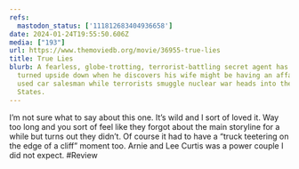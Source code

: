 ```yaml
---
refs:
  mastodon_status: ['111812683404936658']
date: 2024-01-24T19:55:50.606Z
media: ["193"]
url: https://www.themoviedb.org/movie/36955-true-lies
title: True Lies
blurb: A fearless, globe-trotting, terrorist-battling secret agent has his life
  turned upside down when he discovers his wife might be having an affair with a
  used car salesman while terrorists smuggle nuclear war heads into the United
  States.
---
```


I’m not sure what to say about this one. It’s wild and I sort of loved it. Way too long and you sort of feel like they forgot about the main storyline for a while but turns out they didn’t. Of course it had to have a “truck teetering on the edge of a cliff” moment too. Arnie and Lee Curtis was a power couple I did not expect. #Review
